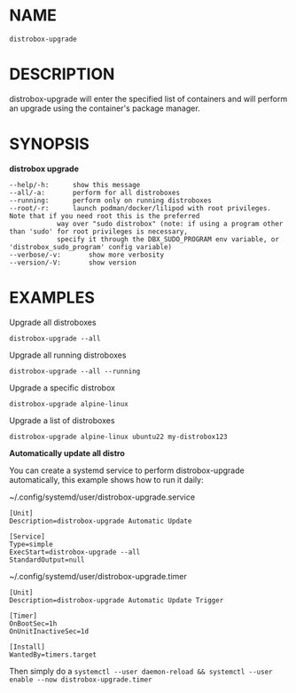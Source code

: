 <!-- markdownlint-disable MD010 MD036 -->
# NAME

	distrobox-upgrade

# DESCRIPTION

distrobox-upgrade will enter the specified list of containers and will perform
an upgrade using the container's package manager.

# SYNOPSIS

**distrobox upgrade**

	--help/-h:		show this message
	--all/-a:		perform for all distroboxes
	--running:		perform only on running distroboxes
	--root/-r:		launch podman/docker/lilipod with root privileges. Note that if you need root this is the preferred
				way over "sudo distrobox" (note: if using a program other than 'sudo' for root privileges is necessary,
				specify it through the DBX_SUDO_PROGRAM env variable, or 'distrobox_sudo_program' config variable)
	--verbose/-v:		show more verbosity
	--version/-V:		show version

# EXAMPLES

Upgrade all distroboxes

	distrobox-upgrade --all

Upgrade all running distroboxes

	distrobox-upgrade --all --running

Upgrade a specific distrobox

	distrobox-upgrade alpine-linux 

Upgrade a list of distroboxes

	distrobox-upgrade alpine-linux ubuntu22 my-distrobox123

**Automatically update all distro**

You can create a systemd service to perform distrobox-upgrade automatically,
this example shows how to run it daily:

~/.config/systemd/user/distrobox-upgrade.service

	[Unit]
	Description=distrobox-upgrade Automatic Update

	[Service]
	Type=simple
	ExecStart=distrobox-upgrade --all
	StandardOutput=null

~/.config/systemd/user/distrobox-upgrade.timer

	[Unit]
	Description=distrobox-upgrade Automatic Update Trigger

	[Timer]
	OnBootSec=1h
	OnUnitInactiveSec=1d

	[Install]
	WantedBy=timers.target

Then simply do a `systemctl --user daemon-reload && systemctl --user enable --now distrobox-upgrade.timer`
